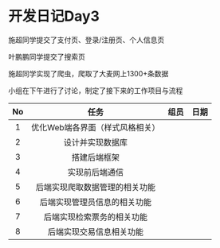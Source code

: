 # 开发日记Day3

施超同学提交了支付页、登录/注册页、个人信息页

叶鹏鹏同学提交了搜索页

施超同学实现了爬虫，爬取了大麦网上1300+条数据

小组在下午进行了讨论，制定了接下来的工作项目与流程



|  No  |              任务               | 组员 | 日期 |
| :--: | :-----------------------------: | :--: | :--: |
|  1   | 优化Web端各界面（样式风格相关） |      |      |
|  2   |        设计并实现数据库         |      |      |
|  3   |          搭建后端框架           |      |      |
|  4   |         实现前后端通信          |      |      |
|  5   | 后端实现爬取数据管理的相关功能  |      |      |
|  6   |  后端实现管理员信息的相关功能   |      |      |
|  7   |   后端实现检索票务的相关功能    |      |      |
|  8   |    后端实现交易信息相关功能     |      |      |